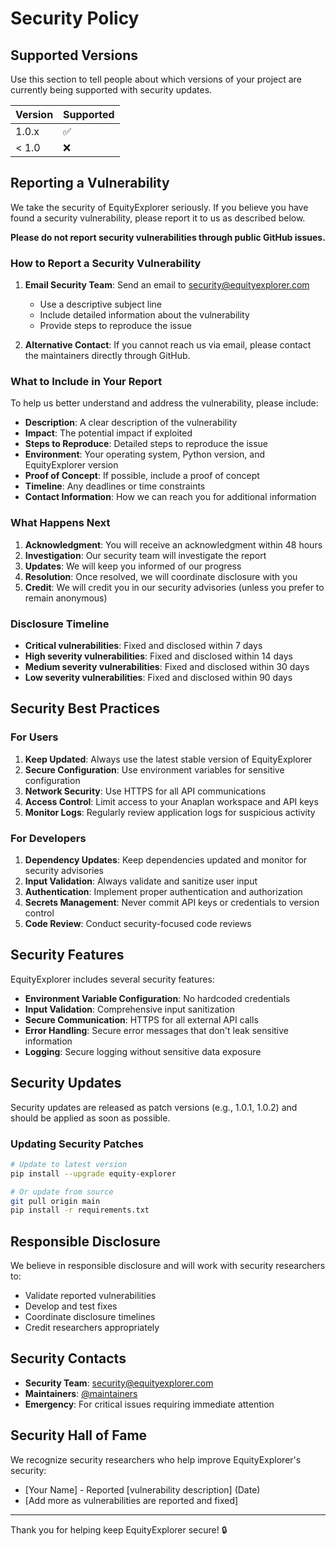 # Security Policy

## Supported Versions

Use this section to tell people about which versions of your project are currently being supported with security updates.

| Version | Supported          |
| ------- | ------------------ |
| 1.0.x   | :white_check_mark: |
| < 1.0   | :x:                |

## Reporting a Vulnerability

We take the security of EquityExplorer seriously. If you believe you have found a security vulnerability, please report it to us as described below.

**Please do not report security vulnerabilities through public GitHub issues.**

### How to Report a Security Vulnerability

1. **Email Security Team**: Send an email to [security@equityexplorer.com](mailto:security@equityexplorer.com)
   - Use a descriptive subject line
   - Include detailed information about the vulnerability
   - Provide steps to reproduce the issue

2. **Alternative Contact**: If you cannot reach us via email, please contact the maintainers directly through GitHub.

### What to Include in Your Report

To help us better understand and address the vulnerability, please include:

- **Description**: A clear description of the vulnerability
- **Impact**: The potential impact if exploited
- **Steps to Reproduce**: Detailed steps to reproduce the issue
- **Environment**: Your operating system, Python version, and EquityExplorer version
- **Proof of Concept**: If possible, include a proof of concept
- **Timeline**: Any deadlines or time constraints
- **Contact Information**: How we can reach you for additional information

### What Happens Next

1. **Acknowledgment**: You will receive an acknowledgment within 48 hours
2. **Investigation**: Our security team will investigate the report
3. **Updates**: We will keep you informed of our progress
4. **Resolution**: Once resolved, we will coordinate disclosure with you
5. **Credit**: We will credit you in our security advisories (unless you prefer to remain anonymous)

### Disclosure Timeline

- **Critical vulnerabilities**: Fixed and disclosed within 7 days
- **High severity vulnerabilities**: Fixed and disclosed within 14 days
- **Medium severity vulnerabilities**: Fixed and disclosed within 30 days
- **Low severity vulnerabilities**: Fixed and disclosed within 90 days

## Security Best Practices

### For Users

1. **Keep Updated**: Always use the latest stable version of EquityExplorer
2. **Secure Configuration**: Use environment variables for sensitive configuration
3. **Network Security**: Use HTTPS for all API communications
4. **Access Control**: Limit access to your Anaplan workspace and API keys
5. **Monitor Logs**: Regularly review application logs for suspicious activity

### For Developers

1. **Dependency Updates**: Keep dependencies updated and monitor for security advisories
2. **Input Validation**: Always validate and sanitize user input
3. **Authentication**: Implement proper authentication and authorization
4. **Secrets Management**: Never commit API keys or credentials to version control
5. **Code Review**: Conduct security-focused code reviews

## Security Features

EquityExplorer includes several security features:

- **Environment Variable Configuration**: No hardcoded credentials
- **Input Validation**: Comprehensive input sanitization
- **Secure Communication**: HTTPS for all external API calls
- **Error Handling**: Secure error messages that don't leak sensitive information
- **Logging**: Secure logging without sensitive data exposure

## Security Updates

Security updates are released as patch versions (e.g., 1.0.1, 1.0.2) and should be applied as soon as possible.

### Updating Security Patches

```bash
# Update to latest version
pip install --upgrade equity-explorer

# Or update from source
git pull origin main
pip install -r requirements.txt
```

## Responsible Disclosure

We believe in responsible disclosure and will work with security researchers to:

- Validate reported vulnerabilities
- Develop and test fixes
- Coordinate disclosure timelines
- Credit researchers appropriately

## Security Contacts

- **Security Team**: [security@equityexplorer.com](mailto:security@equityexplorer.com)
- **Maintainers**: [@maintainers](https://github.com/orgs/equityexplorer/teams/maintainers)
- **Emergency**: For critical issues requiring immediate attention

## Security Hall of Fame

We recognize security researchers who help improve EquityExplorer's security:

- [Your Name] - Reported [vulnerability description] (Date)
- [Add more as vulnerabilities are reported and fixed]

---

Thank you for helping keep EquityExplorer secure! 🔒 